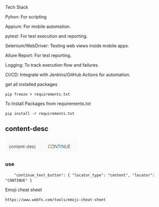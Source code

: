 
Tech Stack

Pyhon: For scripting

Appium: For mobile automation.

pytest: For test execution and reporting.

Selenium/WebDriver: Testing web views inside mobile apps.

Allure Report: For test reporting.

Logging: To track execution flow and failures.

CI/CD: Integrate with Jenkins/GitHub Actions for automation.


get all installed packages

`pip freeze > requirements.txt`

To Install Packages from requirements.txt

`pip install -r requirements.txt`
## content-desc
![img.png](img.png)

### use

`    
"continue_text_button": {
    "locator_type": "content",
        "locator": "CONTINUE"
      }
`

Emoji cheat sheet

`https://www.webfx.com/tools/emoji-cheat-sheet`